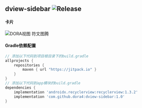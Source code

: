 dview-sidebar
![Release](https://jitpack.io/v/dora4/dview-sidebar.svg)
--------------------------------

#### 卡片
![DORA视图 符文图腾](https://github.com/user-attachments/assets/92a76cc3-1e92-4576-9652-ca6c26c283e1)

#### Gradle依赖配置

```groovy
// 添加以下代码到项目根目录下的build.gradle
allprojects {
    repositories {
        maven { url "https://jitpack.io" }
    }
}
// 添加以下代码到app模块的build.gradle
dependencies {
    implementation 'androidx.recyclerview:recyclerview:1.3.2'
    implementation 'com.github.dora4:dview-sidebar:1.0'
}
```
